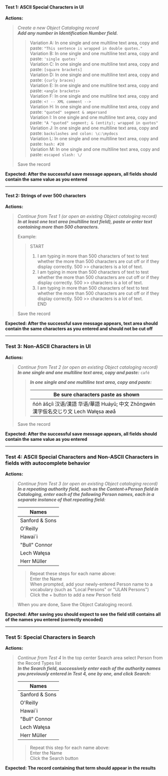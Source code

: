 #### Test 1: ASCII Special Characters in UI
**Actions:**  
> *Create a new Object Cataloging record*  
> ***Add any number in Identification Number field.***  
>
>> Variation A: In one single and one multiline text area, copy and paste: `"This sentence is wrapped in double quotes."`  
>> Variation B: In one single and one multiline text area, copy and paste: `'single quotes'`  
>> Variation C: In one single and one multiline text area, copy and paste: `[square brackets]`  
>> Variation D: In one single and one multiline text area, copy and paste: `{curly braces}`  
>> Variation E: In one single and one multiline text area, copy and paste: `<angle brackets>`  
>> Variation F: In one single and one multiline text area, copy and paste: `<! -- XML comment -->`  
>> Variation H: In one single and one multiline text area, copy and paste: `"quoted" segment & ampersand`  
>> Variation I: In one single and one multiline text area, copy and paste: `"A "quoted" segment; & (entity); wrapped in quotes"`  
>> Variation J: In one single and one multiline text area, copy and paste: `backslashes and colon: \c:\mydocs`  
>> Variation L: In one single and one multiline text area, copy and paste: `hash: #20`  
>> Variation M: In one single and one multiline text area, copy and paste: `escaped slash: \/`
>
> Save the record  

**Expected: After the successful save message appears, all fields should contain the same value as you entered**

---

#### Test 2: Strings of over 500 characters
**Actions:**  
> *Continue from Test 1 (or open an existing Object cataloging record)*  
> ***In at least one text area (multiline text field), paste or enter text containing more than 500 characters.***  
>  
> Example:  
>> START  
>> 1) I am typing in more than 500 characters of text to test whether the more than 500 characters are cut off or if they display correctly. 500 >> characters is a lot of text.  
>> 2) I am typing in more than 500 characters of text to test whether the more than 500 characters are cut off or if they display correctly. 500 >> characters is a lot of text.  
>> 3) I am typing in more than 500 characters of text to test whether the more than 500 characters are cut off or if they display correctly. 500 >> characters is a lot of text.  
>> END
> 
> Save the record

**Expected: After the successful save message appears, text area should contain the same characters as you entered and should not be cut off**

---

### Test 3: Non-ASCII Characters in UI
**Actions:**
> *Continue from Test 2 (or open an existing Object cataloging record)*
> ***In one single and one multiline text area, copy and paste:*** `café`
>
>> ***In one single and one multiline text area, copy and paste:***
>>
>> | Be sure characters paste as shown      | 
>> | ----------- | 
>> | ñóǹ äŝçíì 汉语/漢語  华语/華語 Huáyǔ; 中文 Zhōngwén 漢字仮名交じり文 Lech Wałęsa æøå| 
>
> Save the record

**Expected: After the successful save message appears, all fields should contain the same value as you entered**

---

### Test 4: ASCII Special Characters and Non-ASCII Characters in fields with autocomplete behavior
**Actions:**  
> *Continue from Test 3 (or open an existing Object cataloging record)*  
> ***In a repeating authority field, such as the Content->Person field in Cataloging, enter each of the following Person names, each in a separate instance of that repeating field:***
>
> | Names          |
> | -------------- |
> | Sanford & Sons |
> | O'Reilly       |
> | Hawai`i        |
> | "Bull" Connor  |
> | Lech Wałęsa    |
> | Herr Müller    |
>> Repeat these steps for each name above:  
>> Enter the Name  
>> When prompted, add your newly-entered Person name to a vocabulary (such as "Local Persons" or "ULAN Persons")  
>> Click the + button to add a new Person field  
>
> When you are done, Save the Object Cataloging record.

**Expected: After saving you should expect to see the field still contains all of the names you entered (correctly encoded)**

---

### Test 5: Special Characters in Search
**Actions:**
> *Continue from Test 4*
> In the top center Search area select Person from the Record Types list  
> ***In the Search field, successively enter each of the authority names you previously entered in Test 4, one by one, and click Search:***
> 
> | Names          |
> | -------------- |
> | Sanford & Sons |
> | O'Reilly       |
> | Hawai`i        |
> | "Bull" Connor  |
> | Lech Wałęsa    |
> | Herr Müller    |
>> Repeat this step for each name above:  
>> Enter the Name  
>> Click the Search button

**Expected: The record containing that term should appear in the results**

  
